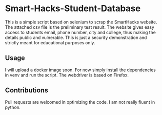 # Smart-Hacks-Student-Database
This is a simple script based on selenium to scrap the SmartHacks website. The attached csv file is the preliminary test result. The website gives easy access to students email, phone number, city and college, thus making the details public and vulnerable. This is just a security demonstration and strictly meant for educational purposes only.
## Usage
I will upload a docker image soon. For now simply install the dependencies in venv and run the script.
The webdriver is based on Firefox.

## Contributions
Pull requests are welcomed in optimizing the code. I am not really fluent in python.
